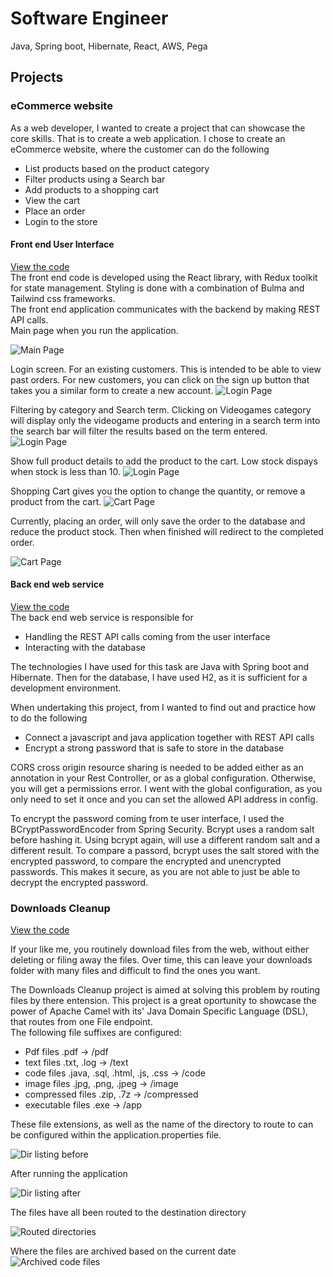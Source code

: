 # Software Engineer
Java, Spring boot, Hibernate, React, AWS, Pega

## Projects
### eCommerce website

As a web developer, I wanted to create a project that can showcase the core skills. That is to create a web application. I chose to create an eCommerce website, where the customer can do the following
- List products based on the product category
- Filter products using a Search bar
- Add products to a shopping cart
- View the cart
- Place an order
- Login to the store

#### Front end User Interface
[View the code](https://github.com/markwp02/ecommerce)  
The front end code is developed using the React library, with Redux toolkit for state management. Styling is done with a combination of Bulma and Tailwind css frameworks.  
The front end application communicates with the backend by making REST API calls.  
Main page when you run the application.

![Main Page](./assets/img/eccommerceMain.png)  

Login screen. For an existing customers. This is intended to be able to view past orders. For new customers, you can click on the sign up button that takes you a similar form to create a new account.
![Login Page](./assets/img/eccommerceLogin.png)  

Filtering by category and Search term. Clicking on Videogames category will display only the videogame products and entering in a search term into the search bar will filter the results based on the term entered.
![Login Page](./assets/img/eccommerceSearch.png)  

Show full product details to add the product to the cart. Low stock dispays when stock is less than 10.
![Login Page](./assets/img/eccommerceDetails.png)  

Shopping Cart gives you the option to change the quantity, or remove a product from the cart.
![Cart Page](./assets/img/eccommerceCart.png)  

Currently, placing an order, will only save the order to the database and reduce the product stock. Then when finished will redirect to the completed order.

![Cart Page](./assets/img/eccommerceOrder.png)  

#### Back end web service
[View the code](https://github.com/markwp02/eCommerceService)  
The back end web service is responsible for 
- Handling the REST API calls coming from the user interface
- Interacting with the database

The technologies I have used for this task are Java with Spring boot and Hibernate. Then for the database, I have used H2, as it is sufficient for a development environment. 

When undertaking this project, from I wanted to find out and practice how to do the following
- Connect a javascript and java application together with REST API calls
- Encrypt a strong password that is safe to store in the database    

CORS cross origin resource sharing is needed to be added either as an annotation in your Rest Controller, or as a global configuration. Otherwise, you will get a permissions error. I went with the global configuration, as you only need to set it once and you can set the allowed API address in config.

To encrypt the password coming from te user interface, I used the BCryptPasswordEncoder from Spring Security. Bcrypt uses a random salt before hashing it. Using bcrypt again, will use a different random salt and a different result. To compare a passord, bcrypt uses the salt stored with the encrypted password, to compare the encrypted and unencrypted passwords. This makes it secure, as you are not able to just be able to decrypt the encrypted password.

### Downloads Cleanup
[View the code](https://github.com/markwp02/DownloadsCleanup)
     
If your like me, you routinely download files from the web, without either deleting or filing away the files. Over time, this can leave your downloads folder with many files and difficult to find the ones you want.

The Downloads Cleanup project is aimed at solving this problem by routing files by there entension. This project is a great oportunity to showcase the power of Apache Camel with its' Java Domain Specific Language (DSL), that routes from one File endpoint.   
The following file suffixes are configured:

- Pdf files .pdf &rarr; /pdf
- text files .txt, .log  &rarr;  /text
- code files .java, .sql, .html, .js, .css &rarr; /code
- image files .jpg, .png, .jpeg &rarr; /image
- compressed files .zip, .7z &rarr; /compressed
- executable files .exe &rarr; /app  

These file extensions, as well as the name of the directory to route to can be configured within the application.properties file.

![Dir listing before](./assets/img/dirListing.png)

After running the application

![Dir listing after](./assets/img/dirListingAfter.png)

The files have all been routed to the destination directory

![Routed directories](./assets/img/routedDirectories.png)  

Where the files are archived based on the current date
![Archived code files](./assets/img/codeFilesListing.png)  

